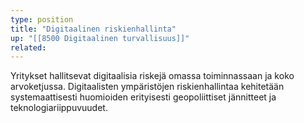 ```yaml
---
type: position
title: "Digitaalinen riskienhallinta"
up: "[[8500 Digitaalinen turvallisuus]]"
related:
---
```


Yritykset hallitsevat digitaalisia riskejä omassa toiminnassaan ja koko arvoketjussa. Digitaalisten ympäristöjen riskienhallintaa kehitetään systemaattisesti huomioiden erityisesti geopoliittiset jännitteet ja teknologiariippuvuudet.